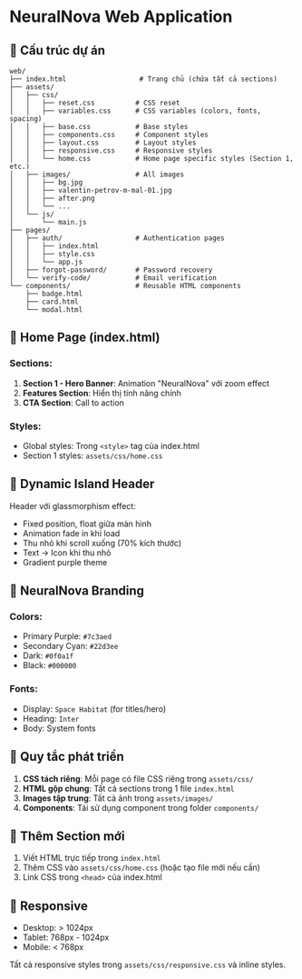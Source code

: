 # NeuralNova Web Application

## 📁 Cấu trúc dự án

```
web/
├── index.html                  # Trang chủ (chứa tất cả sections)
├── assets/
│   ├── css/
│   │   ├── reset.css          # CSS reset
│   │   ├── variables.css      # CSS variables (colors, fonts, spacing)
│   │   ├── base.css           # Base styles
│   │   ├── components.css     # Component styles
│   │   ├── layout.css         # Layout styles
│   │   ├── responsive.css     # Responsive styles
│   │   └── home.css           # Home page specific styles (Section 1, etc.)
│   ├── images/                # All images
│   │   ├── bg.jpg
│   │   ├── valentin-petrov-m-mal-01.jpg
│   │   ├── after.png
│   │   └── ...
│   └── js/
│       └── main.js
├── pages/
│   ├── auth/                  # Authentication pages
│   │   ├── index.html
│   │   ├── style.css
│   │   └── app.js
│   ├── forgot-password/       # Password recovery
│   └── verify-code/           # Email verification
└── components/                # Reusable HTML components
    ├── badge.html
    ├── card.html
    └── modal.html
```

## 🎨 Home Page (index.html)

### Sections:
1. **Section 1 - Hero Banner**: Animation "NeuralNova" với zoom effect
2. **Features Section**: Hiển thị tính năng chính
3. **CTA Section**: Call to action

### Styles:
- Global styles: Trong `<style>` tag của index.html
- Section 1 styles: `assets/css/home.css`

## 🚀 Dynamic Island Header

Header với glassmorphism effect:
- Fixed position, float giữa màn hình
- Animation fade in khi load
- Thu nhỏ khi scroll xuống (70% kích thước)
- Text → Icon khi thu nhỏ
- Gradient purple theme

## 🎯 NeuralNova Branding

### Colors:
- Primary Purple: `#7c3aed`
- Secondary Cyan: `#22d3ee`
- Dark: `#0f0a1f`
- Black: `#000000`

### Fonts:
- Display: `Space Habitat` (for titles/hero)
- Heading: `Inter`
- Body: System fonts

## 📝 Quy tắc phát triển

1. **CSS tách riêng**: Mỗi page có file CSS riêng trong `assets/css/`
2. **HTML gộp chung**: Tất cả sections trong 1 file `index.html`
3. **Images tập trung**: Tất cả ảnh trong `assets/images/`
4. **Components**: Tái sử dụng component trong folder `components/`

## 🔧 Thêm Section mới

1. Viết HTML trực tiếp trong `index.html`
2. Thêm CSS vào `assets/css/home.css` (hoặc tạo file mới nếu cần)
3. Link CSS trong `<head>` của index.html

## 📱 Responsive

- Desktop: > 1024px
- Tablet: 768px - 1024px
- Mobile: < 768px

Tất cả responsive styles trong `assets/css/responsive.css` và inline styles.
